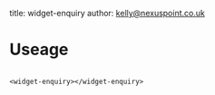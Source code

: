 title:  widget-enquiry
author: kelly@nexuspoint.co.uk
    
#   Useage


```

<widget-enquiry></widget-enquiry>

```	